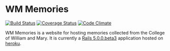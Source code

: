 # WM Memories

[![Build Status](https://travis-ci.org/kddeisz/wm-memories.svg?branch=master)](https://travis-ci.org/kddeisz/wm-memories)
[![Coverage Status](https://coveralls.io/repos/github/kddeisz/wm-memories/badge.svg?branch=master)](https://coveralls.io/github/kddeisz/wm-memories?branch=master)
[![Code Climate](https://codeclimate.com/github/kddeisz/wm-memories/badges/gpa.svg)](https://codeclimate.com/github/kddeisz/wm-memories)

WM Memories is a website for hosting memories collected from the College of William and Mary. It is currently a [Rails 5.0.0.beta3](http://rubyonrails.org/) application hosted on [heroku](https://www.heroku.com).
